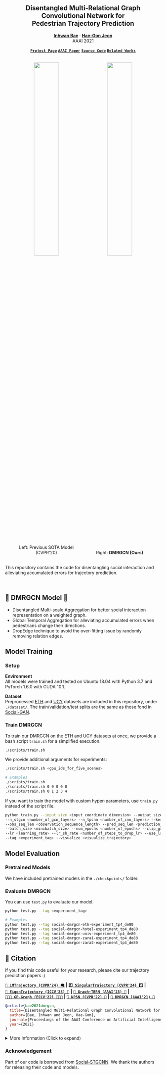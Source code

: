 <h2 align="center">Disentangled Multi-Relational Graph Convolutional Network for<br>Pedestrian Trajectory Prediction</h2>
<p align="center">
  <a href="https://InhwanBae.github.io/"><strong>Inhwan Bae</strong></a>
  ·
  <a href="https://scholar.google.com/citations?user=Ei00xroAAAAJ"><strong>Hae-Gon Jeon</strong></a>
  <br>
  AAAI 2021
</p>

<p align="center">
  <a href="https://inhwanbae.github.io/publication/dmrgcn/"><strong><code>Project Page</code></strong></a>
  <a href="https://ojs.aaai.org/index.php/AAAI/article/view/16174"><strong><code>AAAI Paper</code></strong></a>
  <a href="https://github.com/InhwanBae/DMRGCN"><strong><code>Source Code</code></strong></a>
  <a href="#-citation"><strong><code>Related Works</code></strong></a>
</p>

<div align='center'>
  <br>
  <img src="img/stgcnn-probability-animated.webp" width=40%>
  &emsp;&emsp;
  <img src="img/dmrgcn-probability-animated.webp" width=40%>
</div>
<div align='center'>
  <span style='display:inline-block; width:40%; text-align:center'>Left: Previous SOTA Model (CVPR'20)</span>
  &emsp;&emsp;
  <span style='display:inline-block; width:40%; text-align:center'>Right: <b>DMRGCN (Ours)</b></span>
</div>

<br>This repository contains the code for disentangling social interaction and alleviating accumulated errors for trajectory prediction.

<br>

## 🧶 DMRGCN Model 🧶
* Disentangled Multi-scale Aggregation for better social interaction representation on a weighted graph.
* Global Temporal Aggregation for alleviating accumulated errors when pedestrians change their directions.
* DropEdge technique to avoid the over-fitting issue by randomly removing relation edges.


## Model Training
### Setup
**Environment**
<br>All models were trained and tested on Ubuntu 18.04 with Python 3.7 and PyTorch 1.6.0 with CUDA 10.1.

**Dataset**
<br>Preprocessed [ETH](https://data.vision.ee.ethz.ch/cvl/aem/ewap_dataset_full.tgz) and [UCY](https://graphics.cs.ucy.ac.cy/research/downloads/crowd-data) datasets are included in this repository, under `./dataset/`. 
The train/validation/test splits are the same as those fond in [Social-GAN](https://github.com/agrimgupta92/sgan).

### Train DMRGCN
To train our DMRGCN on the ETH and UCY datasets at once, we provide a bash script `train.sh` for a simplified execution.
```bash
./scripts/train.sh
```
We provide additional arguments for experiments: 
```bash
./scripts/train.sh <gpu_ids_for_five_scenes>

# Examples
./scripts/train.sh
./scripts/train.sh 0 0 0 0 0
./scripts/train.sh 0 1 2 3 4
```
If you want to train the model with custom hyper-parameters, use `train.py` instead of the script file.
```bash
python train.py --input_size <input_coordinate_dimension> --output_size <output_gaussian_dimension> \
--n_stgcn <number_of_gcn_layers> --n_tpcnn <number_of_cnn_layers> --kernel_size <kernel_size> \
--obs_seq_len <observation_sequence_length> --pred_seq_len <prediction_sequence_length> --dataset <dataset_name> \
--batch_size <minibatch_size> --num_epochs <number_of_epochs> --clip_grad <gradient_clipping> \
--lr <learning_rate> --lr_sh_rate <number_of_steps_to_drop_lr> --use_lrschd <use_lr_scheduler> \
--tag <experiment_tag> --visualize <visualize_trajectory>
```


## Model Evaluation
### Pretrained Models
We have included pretrained models in the `./checkpoints/` folder.

### Evaluate DMRGCN
You can use `test.py` to evaluate our model. 
```bash
python test.py --tag <experiment_tag>

# Examples
python test.py --tag social-dmrgcn-eth-experiment_tp4_de80
python test.py --tag social-dmrgcn-hotel-experiment_tp4_de80
python test.py --tag social-dmrgcn-univ-experiment_tp4_de80
python test.py --tag social-dmrgcn-zara1-experiment_tp4_de80
python test.py --tag social-dmrgcn-zara2-experiment_tp4_de80
```


## 📖 Citation
If you find this code useful for your research, please cite our trajectory prediction papers :)

[**`💬 LMTrajectory (CVPR'24) 🗨️`**](https://github.com/InhwanBae/LMTrajectory) **|**
[**`1️⃣ SingularTrajectory (CVPR'24) 1️⃣`**](https://github.com/InhwanBae/SingularTrajectory) **|**
[**`🌌 EigenTrajectory (ICCV'23) 🌌`**](https://github.com/InhwanBae/EigenTrajectory) **|** 
[**`🚩 Graph‑TERN (AAAI'23) 🚩`**](https://github.com/InhwanBae/GraphTERN) **|**
[**`🧑‍🤝‍🧑 GP‑Graph (ECCV'22) 🧑‍🤝‍🧑`**](https://github.com/InhwanBae/GPGraph) **|**
[**`🎲 NPSN (CVPR'22) 🎲`**](https://github.com/InhwanBae/NPSN) **|**
[**`🧶 DMRGCN (AAAI'21) 🧶`**](https://github.com/InhwanBae/DMRGCN)

```bibtex
@article{bae2021dmrgcn,
  title={Disentangled Multi-Relational Graph Convolutional Network for Pedestrian Trajectory Prediction},
  author={Bae, Inhwan and Jeon, Hae-Gon},
  journal={Proceedings of the AAAI Conference on Artificial Intelligence},
  year={2021}
}
```
<details>
  <summary>More Information (Click to expand)</summary>

```bibtex
@inproceedings{bae2024lmtrajectory,
  title={Can Language Beat Numerical Regression? Language-Based Multimodal Trajectory Prediction},
  author={Bae, Inhwan and Lee, Junoh and Jeon, Hae-Gon},
  booktitle={Proceedings of the IEEE/CVF Conference on Computer Vision and Pattern Recognition},
  year={2024}
}

@inproceedings{bae2024singulartrajectory,
  title={SingularTrajectory: Universal Trajectory Predictor Using Diffusion Model},
  author={Bae, Inhwan and Park, Young-Jae and Jeon, Hae-Gon},
  booktitle={Proceedings of the IEEE/CVF Conference on Computer Vision and Pattern Recognition},
  year={2024}
}

@inproceedings{bae2023eigentrajectory,
  title={EigenTrajectory: Low-Rank Descriptors for Multi-Modal Trajectory Forecasting},
  author={Bae, Inhwan and Oh, Jean and Jeon, Hae-Gon},
  booktitle={Proceedings of the IEEE/CVF International Conference on Computer Vision},
  year={2023}
}

@article{bae2023graphtern,
  title={A Set of Control Points Conditioned Pedestrian Trajectory Prediction},
  author={Bae, Inhwan and Jeon, Hae-Gon},
  journal={Proceedings of the AAAI Conference on Artificial Intelligence},
  year={2023}
}

@inproceedings{bae2022gpgraph,
  title={Learning Pedestrian Group Representations for Multi-modal Trajectory Prediction},
  author={Bae, Inhwan and Park, Jin-Hwi and Jeon, Hae-Gon},
  booktitle={Proceedings of the European Conference on Computer Vision},
  year={2022}
}

@inproceedings{bae2022npsn,
  title={Non-Probability Sampling Network for Stochastic Human Trajectory Prediction},
  author={Bae, Inhwan and Park, Jin-Hwi and Jeon, Hae-Gon},
  booktitle={Proceedings of the IEEE/CVF Conference on Computer Vision and Pattern Recognition},
  year={2022}
}
```
</details>


### Acknowledgement
Part of our code is borrowed from [Social-STGCNN](https://github.com/abduallahmohamed/Social-STGCNN). 
We thank the authors for releasing their code and models.
